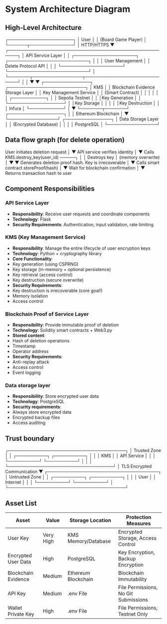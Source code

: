 # System Architecture Diagram

## High-Level Architecture
┌─────────────────────┐
│ User                │
│ (Board Game Player) │
└──────┬──────────────┘
       │ HTTP/HTTPS
       ▼
┌─────────────────────────────────────────────────────┐
│ API Service Layer                                   │
│ ┌────────────────────┐ ┌──────────────────────────┐ │
│ │ User Management    │ │ Delete Protocol API      │ │
│ └────────────────────┘ └──────────────────────────┘ │
└───────┬────────────────┬────────────────────────────┘
        │                │
        ▼                ▼
┌───────────────┐ ┌─────────────────────────┐
│ KMS │ │ Blockchain Evidence Storage Layer │
│ Key Management Service │ │ (Smart Contract) │
│ │ │ │
│ ┌───────────┐ │ │ Sepolia Testnet │
│ │Key Generation │ │ └──────────────────┘
│ │Key Storage │ │ │
│ │Key Destruction │ │ │ Infura
│ └───────────┘ │ ▼
└───────┬───────┘ ┌──────────────────┐
│ │ Ethereum Blockchain │
▼ └────────────────┘
┌───────────────┐
│ Data Storage Layer │
│ (Encrypted Database) │
│ │
│ PostgreSQL │
└────────────────┘

## Data flow graph (for delete operation)
User initiates deletion request
│
▼
API service verifies identity
│
▼
Calls KMS.destroy_key(user_id) ─────┐
│
│
Destroys key
│ (memory overwrite)
│
▼
▼
Generates deletion proof hash. Key is irrecoverable
│
▼
Calls smart contract.storeProof(hash)
│
▼
Wait for blockchain confirmation
│
▼
Returns transaction hash to user

## Component Responsibilities

### API Service Layer
- **Responsibility**: Receive user requests and coordinate components
- **Technology**: Flask
- **Security Requirements**: Authentication, input validation, rate limiting

### KMS (Key Management Service)
- **Responsibility**: Manage the entire lifecycle of user encryption keys
- **Technology**: Python + cryptography library
- **Core Functionality**:
- Key generation (using CSPRNG)
- Key storage (in-memory + optional persistence)
- Key retrieval (access control)
- Key destruction (secure overwrite)
- **Security Requirements**:
- Key destruction is irrecoverable (core goal!)
- Memory isolation
- Access control

### Blockchain Proof of Service Layer
- **Responsibility**: Provide immutable proof of deletion
- **Technology**: Solidity smart contracts + Web3.py
- **Stored content**:
- Hash of deletion operations
- Timestamp
- Operator address
- **Security Requirements**:
- Anti-replay attack
- Access control
- Event logging

### Data storage layer
- **Responsibility**: Store encrypted user data
- **Technology**: PostgreSQL
- **Security requirements**:
- Always store encrypted data
- Encrypted backup files
- Access auditing

## Trust boundary
┌──────────────────────────────────────┐
│ Trusted Zone │
│ ┌──────────┐ ┌──────────┐ │
│ │ KMS │ │ API Service │ │
│ └──────────┘ └──────────┘ │
│ │
└──────────────────────────────────┘
│ TLS Encrypted Communication
▼
┌────────────────────────────────────┐
│ Untrusted Zone │
│ ┌──────────┐ ┌──────────┐ │
│ │ User │ │ Internet │ │
│ └──────────┘ └──────────┘ │
└──────────────────────────────────────┘

## Asset List

| Asset | Value | Storage Location | Protection Measures |
|-----|------|----------|----------|
| User Key | Very High | KMS Memory/Database | Encrypted Storage, Access Control |
| Encrypted User Data | High | PostgreSQL | Key Encryption, Backup Encryption |
| Blockchain Evidence | Medium | Ethereum Blockchain | Blockchain Immutability |
| API Key | Medium | .env File | File Permissions, No Git Submissions |
| Wallet Private Key | High | .env File | File Permissions, Testnet Only |
